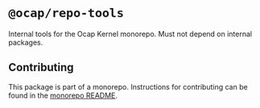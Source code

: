 # `@ocap/repo-tools`

Internal tools for the Ocap Kernel monorepo. Must not depend on internal packages.

## Contributing

This package is part of a monorepo. Instructions for contributing can be found in the [monorepo README](https://github.com/MetaMask/ocap-kernel#readme).

